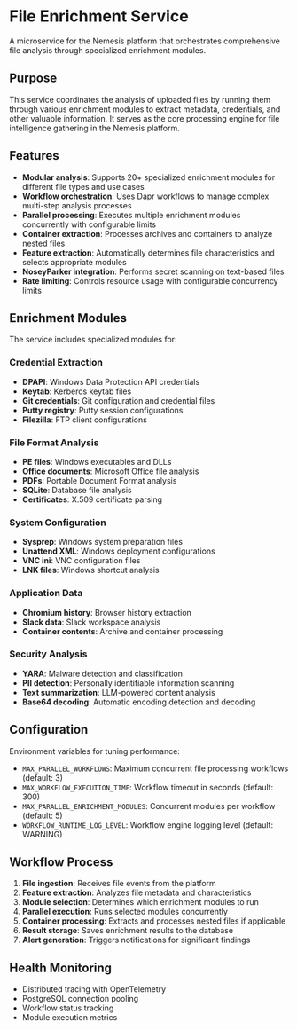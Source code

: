 # File Enrichment Service

A microservice for the Nemesis platform that orchestrates comprehensive file analysis through specialized enrichment modules.

## Purpose

This service coordinates the analysis of uploaded files by running them through various enrichment modules to extract metadata, credentials, and other valuable information. It serves as the core processing engine for file intelligence gathering in the Nemesis platform.

## Features

- **Modular analysis**: Supports 20+ specialized enrichment modules for different file types and use cases
- **Workflow orchestration**: Uses Dapr workflows to manage complex multi-step analysis processes
- **Parallel processing**: Executes multiple enrichment modules concurrently with configurable limits
- **Container extraction**: Processes archives and containers to analyze nested files
- **Feature extraction**: Automatically determines file characteristics and selects appropriate modules
- **NoseyParker integration**: Performs secret scanning on text-based files
- **Rate limiting**: Controls resource usage with configurable concurrency limits

## Enrichment Modules

The service includes specialized modules for:

### Credential Extraction
- **DPAPI**: Windows Data Protection API credentials
- **Keytab**: Kerberos keytab files
- **Git credentials**: Git configuration and credential files
- **Putty registry**: Putty session configurations
- **Filezilla**: FTP client configurations

### File Format Analysis
- **PE files**: Windows executables and DLLs
- **Office documents**: Microsoft Office file analysis
- **PDFs**: Portable Document Format analysis
- **SQLite**: Database file analysis
- **Certificates**: X.509 certificate parsing

### System Configuration
- **Sysprep**: Windows system preparation files
- **Unattend XML**: Windows deployment configurations
- **VNC ini**: VNC configuration files
- **LNK files**: Windows shortcut analysis

### Application Data
- **Chromium history**: Browser history extraction
- **Slack data**: Slack workspace analysis
- **Container contents**: Archive and container processing

### Security Analysis
- **YARA**: Malware detection and classification
- **PII detection**: Personally identifiable information scanning
- **Text summarization**: LLM-powered content analysis
- **Base64 decoding**: Automatic encoding detection and decoding

## Configuration

Environment variables for tuning performance:

- `MAX_PARALLEL_WORKFLOWS`: Maximum concurrent file processing workflows (default: 3)
- `MAX_WORKFLOW_EXECUTION_TIME`: Workflow timeout in seconds (default: 300)
- `MAX_PARALLEL_ENRICHMENT_MODULES`: Concurrent modules per workflow (default: 5)
- `WORKFLOW_RUNTIME_LOG_LEVEL`: Workflow engine logging level (default: WARNING)

## Workflow Process

1. **File ingestion**: Receives file events from the platform
2. **Feature extraction**: Analyzes file metadata and characteristics
3. **Module selection**: Determines which enrichment modules to run
4. **Parallel execution**: Runs selected modules concurrently
5. **Container processing**: Extracts and processes nested files if applicable
6. **Result storage**: Saves enrichment results to the database
7. **Alert generation**: Triggers notifications for significant findings

## Health Monitoring

- Distributed tracing with OpenTelemetry
- PostgreSQL connection pooling
- Workflow status tracking
- Module execution metrics

